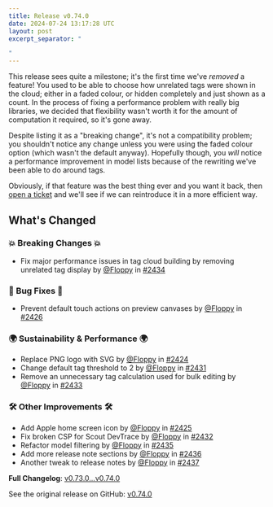 ```yaml
---
title: Release v0.74.0
date: 2024-07-24 13:17:28 UTC
layout: post
excerpt_separator: "

"
---
```

This release sees quite a milestone; it's the first time we've _removed_ a feature! You used to be able to choose how unrelated tags were shown in the cloud; either in a faded colour, or hidden completely and just shown as a count. In the process of fixing a performance problem with really big libraries, we decided that flexibility wasn't worth it for the amount of computation it required, so it's gone away. 

Despite listing it as a "breaking change", it's not a compatibility problem; you shouldn't notice any change unless you were using the faded colour option (which wasn't the default anyway). Hopefully though, you *will* notice a performance improvement in model lists because of the rewriting we've been able to do around tags.

Obviously, if that feature was the best thing ever and you want it back, then [open a ticket](https://github.com/manyfold3d/manyfold/issues/new/choose) and we'll see if we can reintroduce it in a more efficient way.

<!-- Release notes generated using configuration in .github/release.yml at main -->

## What's Changed
### 💥 Breaking Changes 💥
* Fix major performance issues in tag cloud building by removing unrelated tag display by [@Floppy](https://github.com/Floppy) in [#2434](https://github.com/manyfold3d/manyfold/pull/2434)
### 🐛 Bug Fixes 🐛
* Prevent default touch actions on preview canvases by [@Floppy](https://github.com/Floppy) in [#2426](https://github.com/manyfold3d/manyfold/pull/2426)
### 🌍 Sustainability & Performance 🌍
* Replace PNG logo with SVG by [@Floppy](https://github.com/Floppy) in [#2424](https://github.com/manyfold3d/manyfold/pull/2424)
* Change default tag threshold to 2 by [@Floppy](https://github.com/Floppy) in [#2431](https://github.com/manyfold3d/manyfold/pull/2431)
* Remove an unnecessary tag calculation used for bulk editing by [@Floppy](https://github.com/Floppy) in [#2433](https://github.com/manyfold3d/manyfold/pull/2433)
### 🛠️ Other Improvements 🛠️
* Add Apple home screen icon by [@Floppy](https://github.com/Floppy) in [#2425](https://github.com/manyfold3d/manyfold/pull/2425)
* Fix broken CSP for Scout DevTrace by [@Floppy](https://github.com/Floppy) in [#2432](https://github.com/manyfold3d/manyfold/pull/2432)
* Refactor model filtering by [@Floppy](https://github.com/Floppy) in [#2435](https://github.com/manyfold3d/manyfold/pull/2435)
* Add more release note sections by [@Floppy](https://github.com/Floppy) in [#2436](https://github.com/manyfold3d/manyfold/pull/2436)
* Another tweak to release notes by [@Floppy](https://github.com/Floppy) in [#2437](https://github.com/manyfold3d/manyfold/pull/2437)


**Full Changelog**: [v0.73.0...v0.74.0](https://github.com/manyfold3d/manyfold/compare/v0.73.0...v0.74.0)

See the original release on GitHub: [v0.74.0](https://github.com/manyfold3d/manyfold/releases/tag/v0.74.0)
